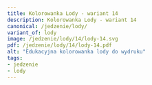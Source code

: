 ```yaml
---
title: Kolorowanka Lody - wariant 14
description: Kolorowanka Lody - wariant 14
canonical: /jedzenie/lody/
variant_of: lody
image: /jedzenie/lody/14/lody-14.svg
pdf: /jedzenie/lody/14/lody-14.pdf
alt: "Edukacyjna kolorowanka lody do wydruku"
tags:
- jedzenie
- lody
---
```

